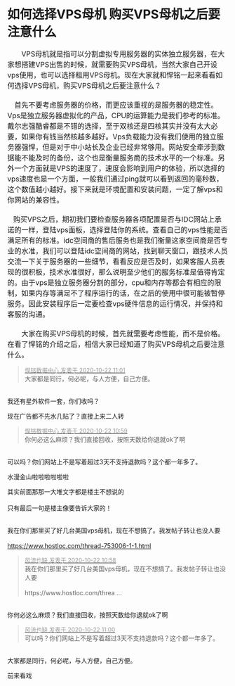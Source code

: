 # 如何选择VPS母机 购买VPS母机之后要注意什么


<font size="3">　　VPS母机就是指可以分割虚拟专用服务器的实体独立服务器，在大家想搭建VPS出售的时候，就需要购买VPS母机，当然大家自己开设vps使用，也可以选择租用VPS母机。现在大家就和悍铭一起来看看如何选择VPS母机，购买VPS母机之后要注意什么？<br />
<br />
　首先不要考虑服务器的价格，而更应该重视的是服务器的稳定性。Vps是独立服务器虚拟化的产品，CPU的运算能力是我们参考的标准。戴尔志强酷睿都是不错的选择，至于双核还是四核其实并没有太大必要，如果你有钱当然核越多越好。Vps负载能力没有我们使用的独立服务器强悍，但是对于中小站长及企业已经非常够用。网站安全牵涉到数据能不能及时的备份，这个也是衡量服务商的技术水平的一个标准。另外一个方面就是VPS的速度了，速度会影响到用户的体验，所以选择的vps速度也是一个方面，一般我们通过ping就可以看到返回的毫秒数，这个数值越小越好。接下来就是环境配置和安装问题，一定了解vps和你网站的兼容性。<br />
<br />
&nbsp; &nbsp;购买VPS之后，期初我们要检查服务器各项配置是否与IDC网站上承诺的一样，登陆vps面板，选择登陆你的系统。查看自己的vps性能是否满足所有的标准。idc空间商的售后服务也是我们衡量这家空间商是否专业的水准，我们可以登陆idc空间商的网站，找到聊天窗口，跟技术人员交流一下关于服务器的一些细节，看看反应是否及时，如果客服人员表现的很积极，技术水准很好，那么说明至少他们的服务标准是值得肯定的。由于vps是独立服务器分割的部分，cpu和内存等都会有相应的限制，如果内存等满足不了程序运行的话，在之后的使用中很可能被暂停服务。因此安装程序后一定要检查vps硬件信息的运行情况，并保持和客服的沟通。<br />
<br />
　　大家在购买VPS母机的时候，首先就需要考虑性能，而不是价格。在看了悍铭的介绍之后，相信大家已经知道了购买VPS母机之后要注意什么。</font>

<div class="quote"><blockquote><font size="2"><a href="https://www.hostloc.com/forum.php?mod=redirect&amp;goto=findpost&amp;pid=9335051&amp;ptid=757075" target="_blank"><font color="#999999">悍铭数据中心 发表于 2020-10-22 11:01</font></a></font><br />
大家都是同行，何必呢，与人方便，自己方便。</blockquote></div><br />
我还有星外软件一套，你们收吗？

现在广告都不先水几贴了？直接上来二人转<img src="static/image/smiley/yct/008.gif" smilieid="39" border="0" alt="" />

<div class="quote"><blockquote><font size="2"><a href="https://www.hostloc.com/forum.php?mod=redirect&amp;goto=findpost&amp;pid=9335038&amp;ptid=757075" target="_blank"><font color="#999999">悍铭数据中心 发表于 2020-10-22 10:59</font></a></font><br />
你何必这么麻烦？我们直接回收，按照天数给你退就ok了啊</blockquote></div><br />
可以吗？你们网站上不是写着超过3天不支持退款吗？这个都一年多了。

水漫金山啦啦啦啦啦啦

其实前面那那一大堆文字都是楼主不想说的<br />
<br />
只有最后一句是楼主像要告诉大家的！<br />
<br />
<img src="static/image/smiley/default/lol.gif" smilieid="12" border="0" alt="" /><img src="static/image/smiley/default/lol.gif" smilieid="12" border="0" alt="" /><img src="static/image/smiley/default/lol.gif" smilieid="12" border="0" alt="" />

我在你们那里买了好几台美国vps母机，现在不想搞了。我发帖子转让也没人要<br />
<br />
<a href="https://www.hostloc.com/thread-753006-1-1.html" target="_blank">https://www.hostloc.com/thread-753006-1-1.html</a>

<div class="quote"><blockquote><font size="2"><a href="https://www.hostloc.com/forum.php?mod=redirect&amp;goto=findpost&amp;pid=9335027&amp;ptid=757075" target="_blank"><font color="#999999">风流也缺 发表于 2020-10-22 10:58</font></a></font><br />
我在你们那里买了好几台美国vps母机，现在不想搞了。我发帖子转让也没人要<br />
<br />
https://www.hostloc.com/threa ...</blockquote></div><br />
你何必这么麻烦？我们直接回收，按照天数给你退就ok了啊

<div class="quote"><blockquote><font size="2"><a href="https://www.hostloc.com/forum.php?mod=redirect&amp;goto=findpost&amp;pid=9335043&amp;ptid=757075" target="_blank"><font color="#999999">风流也缺 发表于 2020-10-22 11:00</font></a></font><br />
可以吗？你们网站上不是写着超过3天不支持退款吗？这个都一年多了。</blockquote></div><br />
大家都是同行，何必呢，与人方便，自己方便。

前来看戏
